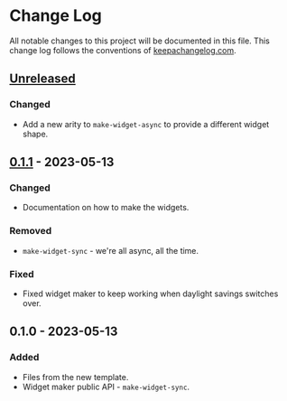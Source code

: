 # Change Log
All notable changes to this project will be documented in this file. This change log follows the conventions of [keepachangelog.com](http://keepachangelog.com/).

## [Unreleased]
### Changed
- Add a new arity to `make-widget-async` to provide a different widget shape.

## [0.1.1] - 2023-05-13
### Changed
- Documentation on how to make the widgets.

### Removed
- `make-widget-sync` - we're all async, all the time.

### Fixed
- Fixed widget maker to keep working when daylight savings switches over.

## 0.1.0 - 2023-05-13
### Added
- Files from the new template.
- Widget maker public API - `make-widget-sync`.

[Unreleased]: https://sourcehost.site/your-name/learn-clojure/compare/0.1.1...HEAD
[0.1.1]: https://sourcehost.site/your-name/learn-clojure/compare/0.1.0...0.1.1

